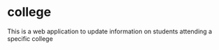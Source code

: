 # college
This is a web application to update information on students attending a specific college

